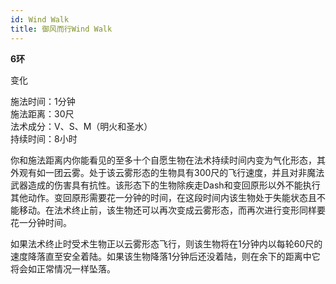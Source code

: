 ```yaml
---
id: Wind Walk
title: 御风而行Wind Walk
---
```


**6环**

变化

施法时间：1分钟  
施法距离：30尺  
法术成分：V、S、M（明火和圣水）  
持续时间：8小时  


你和施法距离内你能看见的至多十个自愿生物在法术持续时间内变为气化形态，其外观有如一团云雾。处于该云雾形态的生物具有300尺的飞行速度，并且对非魔法武器造成的伤害具有抗性。该形态下的生物除疾走Dash和变回原形以外不能执行其他动作。变回原形需要花一分钟的时间，在这段时间内该生物处于失能状态且不能移动。在法术终止前，该生物还可以再次变成云雾形态，而再次进行变形同样要花一分钟时间。


如果法术终止时受术生物正以云雾形态飞行，则该生物将在1分钟内以每轮60尺的速度降落直至安全着陆。如果该生物降落1分钟后还没着陆，则在余下的距离中它将会如正常情况一样坠落。

